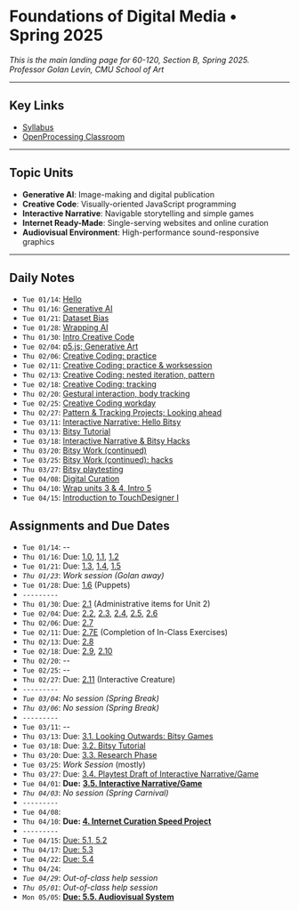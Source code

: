 # Foundations of Digital Media • Spring 2025

*This is the main landing page for 60-120, Section B, Spring 2025.<br />Professor Golan Levin, CMU School of Art*
  
---

## Key Links

* [Syllabus](syllabus/readme.md)
* [OpenProcessing Classroom](https://openprocessing.org/class/95759#/) 

---

## Topic Units

* **Generative AI**: Image-making and digital publication
* **Creative Code**: Visually-oriented JavaScript programming
* **Interactive Narrative**: Navigable storytelling and simple games
* **Internet Ready-Made**: Single-serving websites and online curation
* **Audiovisual Environment**: High-performance sound-responsive graphics

---

## Daily Notes

* `Tue 01/14`: [Hello](daily_notes/0114.md)
* `Thu 01/16`: [Generative AI](daily_notes/0116.md)
* `Tue 01/21`: [Dataset Bias](daily_notes/0121.md)
* `Tue 01/28`: [Wrapping AI](daily_notes/0128.md)
* `Thu 01/30`: [Intro Creative Code](daily_notes/0130.md)
* `Tue 02/04`: [p5.js; Generative Art](daily_notes/0204.md)
* `Thu 02/06`: [Creative Coding: practice](daily_notes/0206.md)
* `Tue 02/11`: [Creative Coding: practice & worksession](daily_notes/0211.md)
* `Thu 02/13`: [Creative Coding: nested iteration, pattern](daily_notes/0213.md)
* `Tue 02/18`: [Creative Coding: tracking](daily_notes/0218.md)
* `Thu 02/20`: [Gestural interaction, body tracking](daily_notes/0220.md)
* `Tue 02/25`: [Creative Coding workday](daily_notes/0225.md)
* `Thu 02/27`: [Pattern & Tracking Projects; Looking ahead](daily_notes/0227.md)
* `Tue 03/11`: [Interactive Narrative: Hello Bitsy](daily_notes/0311.md)
* `Thu 03/13`: [Bitsy Tutorial](daily_notes/0313.md)
* `Tue 03/18`: [Interactive Narrative & Bitsy Hacks](daily_notes/0318.md)
* `Thu 03/20`: [Bitsy Work (continued)](daily_notes/0320.md)
* `Tue 03/25`: [Bitsy Work (continued): hacks](daily_notes/0325.md)
* `Thu 03/27`: [Bitsy playtesting](daily_notes/0327.md)
* `Tue 04/08`: [Digital Curation](daily_notes/0408.md)
* `Thu 04/10`: [Wrap units 3 & 4, Intro 5](daily_notes/0410.md)
* `Tue 04/15`: [Introduction to TouchDesigner I](lectures/touchdesigner/readme.md)

## Assignments and Due Dates

* `Tue 01/14`: --
* `Thu 01/16`: Due: [1.0](https://github.com/golanlevin/60-120/tree/main/2025/assignments/generative_ai#10-administrative-tasks), [1.1](https://github.com/golanlevin/60-120/tree/main/2025/assignments/generative_ai#11-looking-outwards-report-ai-and-the-arts), [1.2](https://github.com/golanlevin/60-120/tree/main/2025/assignments/generative_ai#12-image-to-image-exercise-with-pix2pix)
* `Tue 01/21`: Due: [1.3](https://github.com/golanlevin/60-120/tree/main/2025/assignments/generative_ai#13-exercise-text-to-image-synthesis-with-midjourney), [1.4](https://github.com/golanlevin/60-120/tree/main/2025/assignments/generative_ai#14-exercise-image-outpainting-with-runwayml), [1.5](https://github.com/golanlevin/60-120/tree/main/2025/assignments/generative_ai#15-viewing---response)
* *`Thu 01/23`*: *Work session (Golan away)*
* `Tue 01/28`: Due: [1.6](https://github.com/golanlevin/60-120/tree/main/2025/assignments/generative_ai#16-puppet-conditioning) (Puppets)
* `---------`
* `Thu 01/30`: Due: [2.1](https://github.com/golanlevin/60-120/tree/main/2025/assignments/creative_code/) (Administrative items for Unit 2)
* `Tue 02/04`: Due: [2.2](https://github.com/golanlevin/60-120/tree/main/2025/assignments/creative_code#22-ecosystem-familiarization), [2.3](https://github.com/golanlevin/60-120/tree/main/2025/assignments/creative_code#23-looking-outwards-generative-art), [2.4](https://github.com/golanlevin/60-120/tree/main/2025/assignments/creative_code#24-reading-response-artist-narratives), [2.5](https://github.com/golanlevin/60-120/tree/main/2025/assignments/creative_code#25-graphic-primitives-i-drawing-your-initials), [2.6](https://github.com/golanlevin/60-120/tree/main/2025/assignments/creative_code#26-graphic-primitives-ii-drawing-from-life)
* `Thu 02/06`: Due: [2.7](https://github.com/golanlevin/60-120/tree/main/2025/assignments/creative_code#27-reading-the-oatmeal-problem)
* `Tue 02/11`: Due: [2.7E](https://github.com/golanlevin/60-120/blob/main/2025/daily_notes/0206.md#in-class-exercises) (Completion of In-Class Exercises)
* `Thu 02/13`: Due: [2.8](https://github.com/golanlevin/60-120/tree/main/2025/assignments/creative_code#28-face-generator)
* `Tue 02/18`: Due: [2.9](https://github.com/golanlevin/60-120/tree/main/2025/assignments/creative_code#29-order-to-disorder-recoding-schotter-1968), [2.10](https://github.com/golanlevin/60-120/tree/main/2025/assignments/creative_code#210-nested-iteration-with-functions-pattern)
* `Thu 02/20`: --
* `Tue 02/25`: --
* `Thu 02/27`: Due: [2.11](https://github.com/golanlevin/60-120/tree/main/2025/assignments/creative_code#211-interactive-creature-mask-costume-or-puppet) (Interactive Creature)
* `---------`
* *`Tue 03/04`*: *No session (Spring Break)*
* *`Thu 03/06`*: *No session (Spring Break)*
* `---------`
* `Tue 03/11`: --
* `Thu 03/13`: Due: [3.1. Looking Outwards: Bitsy Games](assignments/interactive_narrative/readme.md#31-looking-outwards)
* `Tue 03/18`: Due: [3.2. Bitsy Tutorial](assignments/interactive_narrative/readme.md#32-bitsy-tutorial)
* `Thu 03/20`: Due: [3.3. Research Phase](assignments/interactive_narrative/readme.md#33-research-phase) 
* `Tue 03/25`: *Work Session* (mostly)
* `Thu 03/27`: Due: [3.4. Playtest Draft of Interactive Narrative/Game](assignments/interactive_narrative/readme.md#34-draft-of-interactive-narrativegame)
* `Tue 04/01`: **Due:** [**3.5. Interactive Narrative/Game**](assignments/interactive_narrative/readme.md#35-interactive-narrative-game)
* *`Thu 04/03`*: *No session (Spring Carnival)*
* `---------`
* `Tue 04/08`: 
* `Thu 04/10`: **Due: [4. Internet Curation Speed Project](assignments/digital_curation/readme.md)**
* `---------`
* `Tue 04/15`: [Due: 5.1, 5.2](assignments/audiovisual_environment/readme.md) 
* `Thu 04/17`: [Due: 5.3](assignments/audiovisual_environment/readme.md)
* `Tue 04/22`: [Due: 5.4](assignments/audiovisual_environment/readme.md)
* `Thu 04/24`: 
* *`Tue 04/29`*: *Out-of-class help session*
* *`Thu 05/01`*: *Out-of-class help session*
* `Mon 05/05`: [**Due: 5.5. Audiovisual System**](assignments/audiovisual_environment/readme.md)


